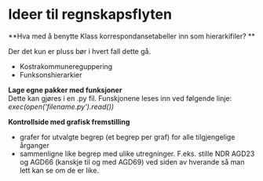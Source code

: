 # Ideer til regnskapsflyten
**Hva med å benytte Klass korrespondansetabeller inn som hierarkifiler? **  

Der det kun er pluss bør i hvert fall dette gå. 
- Kostrakommunereguppering
- Funksonshierarkier

**Lage egne pakker med funksjoner**  
Dette kan gjøres i en .py fil. Funskjonene leses inn ved følgende linje:  
    *exec(open('filename.py').read())*
    
**Kontrollside med grafisk fremstilling**
- grafer for utvalgte begrep (et begrep per graf) for alle tilgjengelige årganger
- sammenligne like begrep med ulike utregninger. F.eks. stille NDR AGD23 og AGD66 (kanskje til og med AGD69) ved siden av hverande så man lett kan se om de er like. 